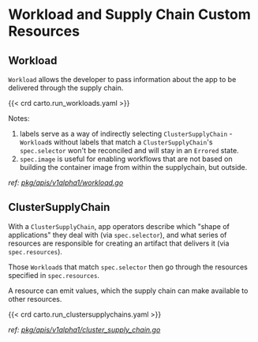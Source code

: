 # Workload and Supply Chain Custom Resources

## Workload

`Workload` allows the developer to pass information about the app to be delivered through the supply chain.

{{< crd  carto.run_workloads.yaml >}}

Notes:

1. labels serve as a way of indirectly selecting `ClusterSupplyChain` - `Workload`s without labels that match a
   `ClusterSupplyChain`'s `spec.selector` won't be reconciled and will stay in an `Errored` state.
2. `spec.image` is useful for enabling workflows that are not based on building the container image from within the
   supplychain, but outside.

_ref:
[pkg/apis/v1alpha1/workload.go](https://github.com/vmware-tanzu/cartographer/tree/main/pkg/apis/v1alpha1/workload.go)_

## ClusterSupplyChain

With a `ClusterSupplyChain`, app operators describe which "shape of applications" they deal with (via `spec.selector`),
and what series of resources are responsible for creating an artifact that delivers it (via `spec.resources`).

Those `Workload`s that match `spec.selector` then go through the resources specified in `spec.resources`.

A resource can emit values, which the supply chain can make available to other resources.

{{< crd  carto.run_clustersupplychains.yaml >}}

_ref:
[pkg/apis/v1alpha1/cluster_supply_chain.go](https://github.com/vmware-tanzu/cartographer/tree/main/pkg/apis/v1alpha1/cluster_supply_chain.go)_
